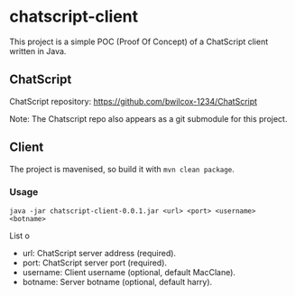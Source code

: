 # chatscript-client

This project is a simple POC (Proof Of Concept) of a ChatScript client written in Java.

## ChatScript

ChatScript repository: https://github.com/bwilcox-1234/ChatScript

Note: The Chatscript repo also appears as a git submodule for this project.

## Client

The project is mavenised, so build it with `mvn clean package`.

### Usage

`java -jar chatscript-client-0.0.1.jar <url> <port> <username> <botname>`

List o
- url: ChatScript server address (required).
- port: ChatScript server port (required).
- username: Client username (optional, default MacClane).
- botname: Server botname (optional, default harry).
